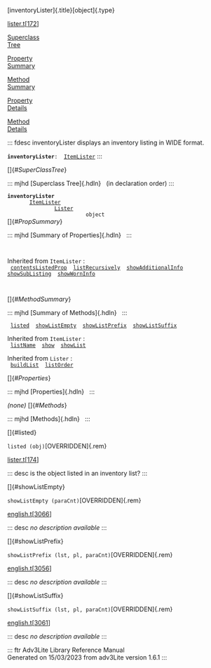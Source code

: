 [inventoryLister]{.title}[object]{.type}

[lister.t](../file/lister.t.html)\[[172](../source/lister.t.html#172)\]

[Superclass\
Tree](#_SuperClassTree_)

[Property\
Summary](#_PropSummary_)

[Method\
Summary](#_MethodSummary_)

[Property\
Details](#_Properties_)

[Method\
Details](#_Methods_)

::: fdesc
inventoryLister displays an inventory listing in WIDE format.

**`inventoryLister`**` :   `[`ItemLister`](../object/ItemLister.html)
:::

[]{#_SuperClassTree_}

::: mjhd
[Superclass Tree]{.hdln}   (in declaration order)
:::

**`inventoryLister`**\
`         `[`ItemLister`](../object/ItemLister.html)\
`                 `[`Lister`](../object/Lister.html)\
`                         object`\
[]{#_PropSummary_}

::: mjhd
[Summary of Properties]{.hdln}  
:::

` `

Inherited from `ItemLister` :\
` `[`contentsListedProp`](../object/ItemLister.html#contentsListedProp)`  `[`listRecursively`](../object/ItemLister.html#listRecursively)`  `[`showAdditionalInfo`](../object/ItemLister.html#showAdditionalInfo)`  `[`showSubListing`](../object/ItemLister.html#showSubListing)`  `[`showWornInfo`](../object/ItemLister.html#showWornInfo)`  `

` `

[]{#_MethodSummary_}

::: mjhd
[Summary of Methods]{.hdln}  
:::

` `[`listed`](#listed)`  `[`showListEmpty`](#showListEmpty)`  `[`showListPrefix`](#showListPrefix)`  `[`showListSuffix`](#showListSuffix)`  `

Inherited from `ItemLister` :\
` `[`listName`](../object/ItemLister.html#listName)`  `[`show`](../object/ItemLister.html#show)`  `[`showList`](../object/ItemLister.html#showList)`  `

Inherited from `Lister` :\
` `[`buildList`](../object/Lister.html#buildList)`  `[`listOrder`](../object/Lister.html#listOrder)`  `

[]{#_Properties_}

::: mjhd
[Properties]{.hdln}  
:::

*(none)* []{#_Methods_}

::: mjhd
[Methods]{.hdln}  
:::

[]{#listed}

`listed (obj)`[OVERRIDDEN]{.rem}

[lister.t](../file/lister.t.html)\[[174](../source/lister.t.html#174)\]

::: desc
is the object listed in an inventory list?
:::

[]{#showListEmpty}

`showListEmpty (paraCnt)`[OVERRIDDEN]{.rem}

[english.t](../file/english.t.html)\[[3066](../source/english.t.html#3066)\]

::: desc
*no description available*
:::

[]{#showListPrefix}

`showListPrefix (lst, pl, paraCnt)`[OVERRIDDEN]{.rem}

[english.t](../file/english.t.html)\[[3056](../source/english.t.html#3056)\]

::: desc
*no description available*
:::

[]{#showListSuffix}

`showListSuffix (lst, pl, paraCnt)`[OVERRIDDEN]{.rem}

[english.t](../file/english.t.html)\[[3061](../source/english.t.html#3061)\]

::: desc
*no description available*
:::

::: ftr
Adv3Lite Library Reference Manual\
Generated on 15/03/2023 from adv3Lite version 1.6.1
:::
